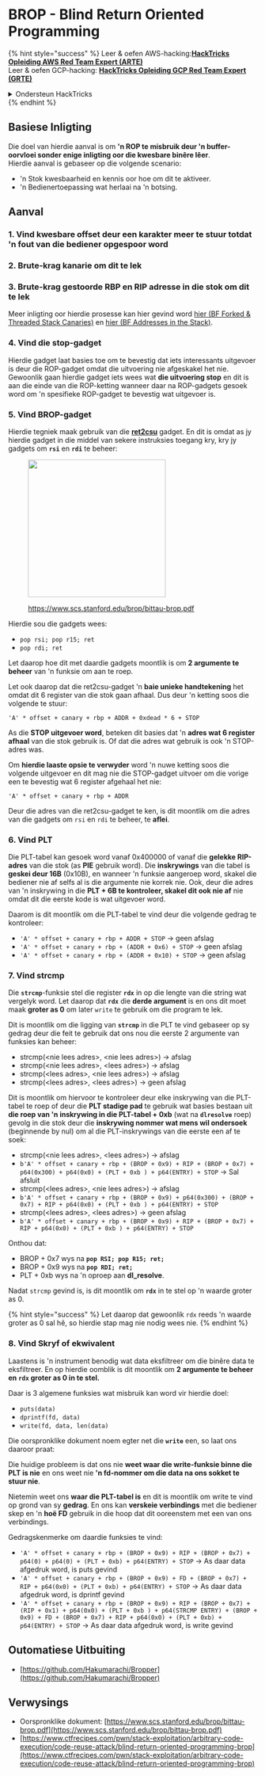 # BROP - Blind Return Oriented Programming

{% hint style="success" %}
Leer & oefen AWS-hacking:<img src="/.gitbook/assets/arte.png" alt="" data-size="line">[**HackTricks Opleiding AWS Red Team Expert (ARTE)**](https://training.hacktricks.xyz/courses/arte)<img src="/.gitbook/assets/arte.png" alt="" data-size="line">\
Leer & oefen GCP-hacking: <img src="/.gitbook/assets/grte.png" alt="" data-size="line">[**HackTricks Opleiding GCP Red Team Expert (GRTE)**<img src="/.gitbook/assets/grte.png" alt="" data-size="line">](https://training.hacktricks.xyz/courses/grte)

<details>

<summary>Ondersteun HackTricks</summary>

* Controleer de [**abonnementsplannen**](https://github.com/sponsors/carlospolop)!
* **Sluit aan by die** 💬 [**Discord-groep**](https://discord.gg/hRep4RUj7f) of die [**telegram-groep**](https://t.me/peass) of **volg** ons op **Twitter** 🐦 [**@hacktricks\_live**](https://twitter.com/hacktricks\_live)**.**
* **Deel hacking-truuks deur PR's in te dien by die** [**HackTricks**](https://github.com/carlospolop/hacktricks) en [**HackTricks Cloud**](https://github.com/carlospolop/hacktricks-cloud) github-opslag.

</details>
{% endhint %}

## Basiese Inligting

Die doel van hierdie aanval is om **'n ROP te misbruik deur 'n buffer-oorvloei sonder enige inligting oor die kwesbare binêre lêer**.\
Hierdie aanval is gebaseer op die volgende scenario:

* 'n Stok kwesbaarheid en kennis oor hoe om dit te aktiveer.
* 'n Bedienertoepassing wat herlaai na 'n botsing.

## Aanval

### **1. Vind kwesbare offset** deur een karakter meer te stuur totdat 'n fout van die bediener opgespoor word

### **2. Brute-krag kanarie** om dit te lek&#x20;

### **3. Brute-krag gestoorde RBP en RIP** adresse in die stok om dit te lek

Meer inligting oor hierdie prosesse kan hier gevind word [hier (BF Forked & Threaded Stack Canaries)](../common-binary-protections-and-bypasses/stack-canaries/bf-forked-stack-canaries.md) en [hier (BF Addresses in the Stack)](../common-binary-protections-and-bypasses/pie/bypassing-canary-and-pie.md).

### **4. Vind die stop-gadget**

Hierdie gadget laat basies toe om te bevestig dat iets interessants uitgevoer is deur die ROP-gadget omdat die uitvoering nie afgeskakel het nie. Gewoonlik gaan hierdie gadget iets wees wat **die uitvoering stop** en dit is aan die einde van die ROP-ketting wanneer daar na ROP-gadgets gesoek word om 'n spesifieke ROP-gadget te bevestig wat uitgevoer is.

### **5. Vind BROP-gadget**

Hierdie tegniek maak gebruik van die [**ret2csu**](ret2csu.md) gadget. En dit is omdat as jy hierdie gadget in die middel van sekere instruksies toegang kry, kry jy gadgets om **`rsi`** en **`rdi`** te beheer:

<figure><img src="../../.gitbook/assets/image (1) (1) (1) (1).png" alt="" width="278"><figcaption><p><a href="https://www.scs.stanford.edu/brop/bittau-brop.pdf">https://www.scs.stanford.edu/brop/bittau-brop.pdf</a></p></figcaption></figure>

Hierdie sou die gadgets wees:

* `pop rsi; pop r15; ret`
* `pop rdi; ret`

Let daarop hoe dit met daardie gadgets moontlik is om **2 argumente te beheer** van 'n funksie om aan te roep.

Let ook daarop dat die ret2csu-gadget 'n **baie unieke handtekening** het omdat dit 6 register van die stok gaan afhaal. Dus deur 'n ketting soos die volgende te stuur:

`'A' * offset + canary + rbp + ADDR + 0xdead * 6 + STOP`

As die **STOP uitgevoer word**, beteken dit basies dat 'n **adres wat 6 register afhaal** van die stok gebruik is. Of dat die adres wat gebruik is ook 'n STOP-adres was.

Om **hierdie laaste opsie te verwyder** word 'n nuwe ketting soos die volgende uitgevoer en dit mag nie die STOP-gadget uitvoer om die vorige een te bevestig wat 6 register afgehaal het nie:

`'A' * offset + canary + rbp + ADDR`

Deur die adres van die ret2csu-gadget te ken, is dit moontlik om die adres van die gadgets om `rsi` en `rdi` te beheer, te **aflei**.

### 6. Vind PLT

Die PLT-tabel kan gesoek word vanaf 0x400000 of vanaf die **gelekke RIP-adres** van die stok (as **PIE** gebruik word). Die **inskrywings** van die tabel is **geskei deur 16B** (0x10B), en wanneer 'n funksie aangeroep word, skakel die bediener nie af selfs al is die argumente nie korrek nie. Ook, deur die adres van 'n inskrywing in die **PLT + 6B te kontroleer, skakel dit ook nie af** nie omdat dit die eerste kode is wat uitgevoer word.

Daarom is dit moontlik om die PLT-tabel te vind deur die volgende gedrag te kontroleer:

* `'A' * offset + canary + rbp + ADDR + STOP` -> geen afslag
* `'A' * offset + canary + rbp + (ADDR + 0x6) + STOP` -> geen afslag
* `'A' * offset + canary + rbp + (ADDR + 0x10) + STOP` -> geen afslag

### 7. Vind strcmp

Die **`strcmp`**-funksie stel die register **`rdx`** in op die lengte van die string wat vergelyk word. Let daarop dat **`rdx`** die **derde argument** is en ons dit moet maak **groter as 0** om later `write` te gebruik om die program te lek.

Dit is moontlik om die ligging van **`strcmp`** in die PLT te vind gebaseer op sy gedrag deur die feit te gebruik dat ons nou die eerste 2 argumente van funksies kan beheer:

* strcmp(\<nie lees adres>, \<nie lees adres>) -> afslag
* strcmp(\<nie lees adres>, \<lees adres>) -> afslag
* strcmp(\<lees adres>, \<nie lees adres>) -> afslag
* strcmp(\<lees adres>, \<lees adres>) -> geen afslag

Dit is moontlik om hiervoor te kontroleer deur elke inskrywing van die PLT-tabel te roep of deur die **PLT stadige pad** te gebruik wat basies bestaan uit **die roep van 'n inskrywing in die PLT-tabel + 0xb** (wat na **`dlresolve`** roep) gevolg in die stok deur die **inskrywing nommer wat mens wil ondersoek** (beginnende by nul) om al die PLT-inskrywings van die eerste een af te soek:

* strcmp(\<nie lees adres>, \<lees adres>) -> afslag
* `b'A' * offset + canary + rbp + (BROP + 0x9) + RIP + (BROP + 0x7) + p64(0x300) + p64(0x0) + (PLT + 0xb ) + p64(ENTRY) + STOP` -> Sal afsluit
* strcmp(\<lees adres>, \<nie lees adres>) -> afslag
* `b'A' * offset + canary + rbp + (BROP + 0x9) + p64(0x300) + (BROP + 0x7) + RIP + p64(0x0) + (PLT + 0xb ) + p64(ENTRY) + STOP`&#x20;
* strcmp(\<lees adres>, \<lees adres>) -> geen afslag
* `b'A' * offset + canary + rbp + (BROP + 0x9) + RIP + (BROP + 0x7) + RIP + p64(0x0) + (PLT + 0xb ) + p64(ENTRY) + STOP`&#x20;

Onthou dat:

* BROP + 0x7 wys na **`pop RSI; pop R15; ret;`**
* BROP + 0x9 wys na **`pop RDI; ret;`**
* PLT + 0xb wys na 'n oproep aan **dl\_resolve**.

Nadat `strcmp` gevind is, is dit moontlik om **`rdx`** in te stel op 'n waarde groter as 0.

{% hint style="success" %}
Let daarop dat gewoonlik `rdx` reeds 'n waarde groter as 0 sal hê, so hierdie stap mag nie nodig wees nie.
{% endhint %}
### 8. Vind Skryf of ekwivalent

Laastens is 'n instrument benodig wat data eksfiltreer om die binêre data te eksfiltreer. En op hierdie oomblik is dit moontlik om **2 argumente te beheer en `rdx` groter as 0 in te stel.**

Daar is 3 algemene funksies wat misbruik kan word vir hierdie doel:

* `puts(data)`
* `dprintf(fd, data)`
* `write(fd, data, len(data)`

Die oorspronklike dokument noem egter net die **`write`** een, so laat ons daaroor praat:

Die huidige probleem is dat ons nie **weet waar die write-funksie binne die PLT is nie** en ons weet nie **'n fd-nommer om die data na ons sokket te stuur nie**.

Nietemin weet ons **waar die PLT-tabel is** en dit is moontlik om write te vind op grond van sy **gedrag**. En ons kan **verskeie verbindings** met die bediener skep en 'n **hoë FD** gebruik in die hoop dat dit ooreenstem met een van ons verbindings.

Gedragskenmerke om daardie funksies te vind:

* `'A' * offset + canary + rbp + (BROP + 0x9) + RIP + (BROP + 0x7) + p64(0) + p64(0) + (PLT + 0xb) + p64(ENTRY) + STOP`  -> As daar data afgedruk word, is puts gevind
* `'A' * offset + canary + rbp + (BROP + 0x9) + FD + (BROP + 0x7) + RIP + p64(0x0) + (PLT + 0xb) + p64(ENTRY) + STOP`  -> As daar data afgedruk word, is dprintf gevind
* `'A' * offset + canary + rbp + (BROP + 0x9) + RIP + (BROP + 0x7) + (RIP + 0x1) + p64(0x0) + (PLT + 0xb ) + p64(STRCMP ENTRY) + (BROP + 0x9) + FD + (BROP + 0x7) + RIP + p64(0x0) + (PLT + 0xb) + p64(ENTRY) + STOP`  -> As daar data afgedruk word, is write gevind

## Outomatiese Uitbuiting

* [https://github.com/Hakumarachi/Bropper](https://github.com/Hakumarachi/Bropper)

## Verwysings

* Oorspronklike dokument: [https://www.scs.stanford.edu/brop/bittau-brop.pdf](https://www.scs.stanford.edu/brop/bittau-brop.pdf)
* [https://www.ctfrecipes.com/pwn/stack-exploitation/arbitrary-code-execution/code-reuse-attack/blind-return-oriented-programming-brop](https://www.ctfrecipes.com/pwn/stack-exploitation/arbitrary-code-execution/code-reuse-attack/blind-return-oriented-programming-brop)
